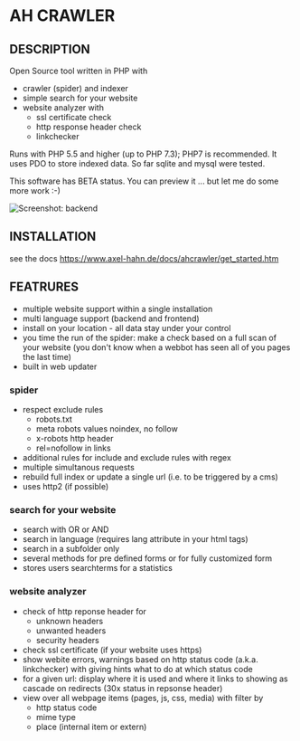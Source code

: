 
# AH CRAWLER #

## DESCRIPTION ## 

Open Source tool written in PHP with 
- crawler (spider) and indexer
- simple search for your website
- website analyzer with
  - ssl certificate check
  - http response header check
  - linkchecker

Runs with PHP 5.5 and higher (up to PHP 7.3); PHP7 is recommended.
It uses PDO to store indexed data. So far sqlite and mysql were tested.

This software has BETA status.
You can preview it ... but let me do some more work :-)

![Screenshot: backend](https://www.axel-hahn.de/assets/projects/ahcrawler/03-analyse.png)


## INSTALLATION ##
see the docs https://www.axel-hahn.de/docs/ahcrawler/get_started.htm


## FEATRURES ##

- multiple website support within a single installation
- multi language support (backend and frontend)
- install on your location - all data stay under your control
- you time the run of the spider: make a check based on a full scan of your
  website (you don't know when a webbot has seen all of you pages the last time)
- built in web updater

### spider ###
- respect exclude rules 
  - robots.txt
  - meta robots values noindex, no follow
  - x-robots http header
  - rel=nofollow in links
- additional rules for include and exclude rules with regex
- multiple simultanous requests
- rebuild full index or update a single url (i.e. to be triggered by a cms)
- uses http2 (if possible)

### search for your website ###
- search with OR or AND
- search in language (requires lang attribute in your html tags)
- search in a subfolder only
- several methods for pre defined forms or for fully customized form
- stores users searchterms for a statistics

### website analyzer ###
- check of http reponse header for 
  - unknown headers
  - unwanted headers
  - security headers
- check ssl certificate (if your website uses https)
- show webite errors, warnings based on http status code (a.k.a. linkchecker)
  with giving hints what to do at which status code
- for a given url: display where it is used and where it links to showing
  as cascade on redirects (30x status in repsonse header)
- view over all webpage items (pages, js, css, media) with filter by
  - http status code
  - mime type
  - place (internal item or extern)
